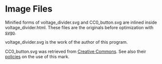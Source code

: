# Image Files

Minified forms of voltage\_divider.svg and CC0\_button.svg are
inlined inside voltage\_divider.html. These files are the
originals before optimization with [svgo](https://github.com/svg/svgo).

voltage\_divider.svg is the work of the author of this program.

CC0\_button.svg was retrieved from [Creative Commons](https://creativecommons.org/about/downloads/).
See also their [policies](https://creativecommons.org/policies) on the use
of this mark.